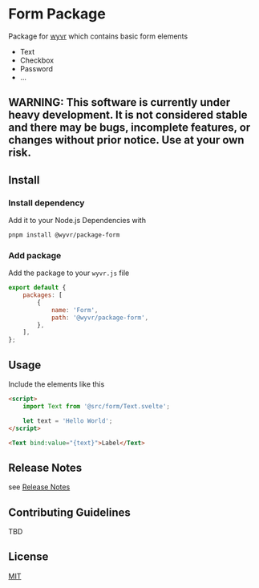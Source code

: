 # Form Package

Package for [wyvr](https://wyvr.dev) which contains basic form elements

-   Text
-   Checkbox
-   Password
-   ...

## **WARNING: This software is currently under heavy development. It is not considered stable and there may be bugs, incomplete features, or changes without prior notice. Use at your own risk.**

## Install

### Install dependency

Add it to your Node.js Dependencies with

```bash
pnpm install @wyvr/package-form
```

### Add package

Add the package to your `wyvr.js` file

```javascript
export default {
    packages: [
        {
            name: 'Form',
            path: '@wyvr/package-form',
        },
    ],
};
```

## Usage

Include the elements like this

```html
<script>
    import Text from '@src/form/Text.svelte';

    let text = 'Hello World';
</script>

<Text bind:value="{text}">Label</Text>
```

## Release Notes

see [Release Notes](RELEASE_NOTES.md)

## Contributing Guidelines

TBD

## License

[MIT](LICENSE.md)
